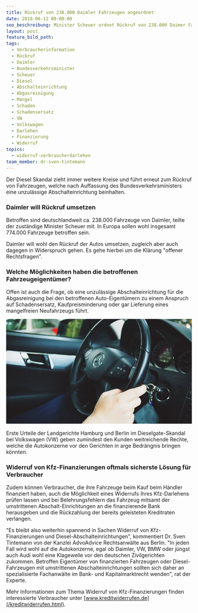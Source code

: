 ```yaml
---
title: Rückruf von 238.000 Daimler Fahrzeugen angeordnet
date: 2018-06-12 00:00:00
seo_beschreibung: Minister Scheuer ordnet Rückruf von 238.000 Daimer Fahrzeugen an.
layout: post
feature_bild_path:
tags:
  - Verbraucherinformation
  - Rückruf
  - Daimler
  - Bundesverkehrsminister
  - Scheuer
  - Diesel
  - Abschalteinrichtung
  - Abgasreinigung
  - Mangel
  - Schaden
  - Schadensersatz
  - VW
  - Volkswagen
  - Darlehen
  - Finanzierung
  - Widerruf
topics:
  - widerruf-verbraucherdarlehen
team_member: dr-sven-tintemann
---
```


Der Diesel Skandal zieht immer weitere Kreise und führt erneut zum Rückruf von Fahrzeugen, welche nach Auffassung des Bundesverkehrsministers eine unzulässige Abschalteinrichtung beinhalten.

### Daimler will Rückruf umsetzen

Betroffen sind deutschlandweit ca. 238.000 Fahrzeuge von Daimler, teilte der zuständige Minister Scheuer mit. In Europa sollen wohl insgesamt 774.000 Fahrzeuge betroffen sein.

Daimler will wohl den Rückruf der Autos umsetzen, zugleich aber auch dagegen in Widerspruch gehen. Es gehe hierbei um die Klärung "offener Rechtsfragen". 

### Welche Möglichkeiten haben die betroffenen Fahrzeugeigentümer?

Offen ist auch die Frage, ob eine unzulässige Abschalteinrichtung für die Abgasreinigung bei den betroffenen Auto-Eigentümern zu einem Anspruch auf Schadensersatz, Kaufpreisminderung oder gar Lieferung eines mangelfreien Neufahrzeugs führt.

![Dailer Lenkrad - Pixabay](/uploads/car-522411-640.jpg "Daimler Rückruf")

Erste Urteile der Landgerichte Hamburg und Berlin im Dieselgate-Skandal bei Volkswagen (VW) geben zumindest den Kunden weitreichende Rechte, welche die Autokonzerne vor den Gerichten in arge Bedrängnis bringen könnten.

### Widerruf von Kfz-Finanzierungen oftmals sicherste Lösung für Verbraucher

Zudem können Verbraucher, die ihre Fahrzeuge beim Kauf beim Händler finanziert haben, auch die Möglichkeit eines Widerrufs ihres Kfz-Darlehens prüfen lassen und bei Belehrungsfehlern das Fahrzeug mitsamt der umstrittenen Abschalt-Einrichtungen an die finanzierende Bank herausgeben und die Rückzahlung der bereits geleisteten Kreditraten verlangen.

"Es bleibt also weiterhin spannend in Sachen Widerruf von Kfz-Finanzierungen und Diesel-Abschalteinrichtungen", kommentiert Dr. Sven Tintemann von der Kanzlei AdvoAdvice Rechtsanwälte aus Berlin. "In jeden Fall wird wohl auf die Autokonzerne, egal ob Daimler, VW, BMW oder jüngst auch Audi wohl eine Klagewelle vor den deutschen Zivilgerichten zukommen. Betroffen Eigentümer von finanzierten Fahrzeugen oder Diesel-Fahrzeugen mit umstrittenen Abschalteinrichtungen sollten sich daher an spezialisierte Fachanwälte im Bank- und Kapitalmarktrecht wenden", rat der Experte. 

Mehr Informationen zum Thema Widerruf von Kfz-Finanzierungen finden interessierte Verbraucher unter [www.kreditwiderrufen.de](/kreditwiderrufen.html).